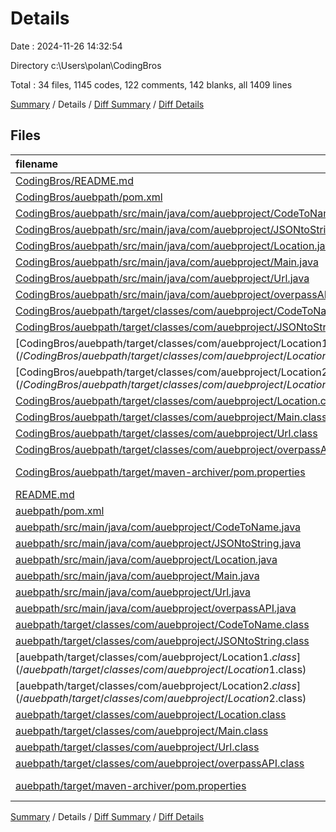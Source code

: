 # Details

Date : 2024-11-26 14:32:54

Directory c:\\Users\\polan\\CodingBros

Total : 34 files,  1145 codes, 122 comments, 142 blanks, all 1409 lines

[Summary](results.md) / Details / [Diff Summary](diff.md) / [Diff Details](diff-details.md)

## Files
| filename | language | code | comment | blank | total |
| :--- | :--- | ---: | ---: | ---: | ---: |
| [CodingBros/README.md](/CodingBros/README.md) | Markdown | 1 | 0 | 1 | 2 |
| [CodingBros/auebpath/pom.xml](/CodingBros/auebpath/pom.xml) | XML | 43 | 0 | 4 | 47 |
| [CodingBros/auebpath/src/main/java/com/auebproject/CodeToName.java](/CodingBros/auebpath/src/main/java/com/auebproject/CodeToName.java) | Java | 34 | 0 | 9 | 43 |
| [CodingBros/auebpath/src/main/java/com/auebproject/JSONtoString.java](/CodingBros/auebpath/src/main/java/com/auebproject/JSONtoString.java) | Java | 34 | 0 | 5 | 39 |
| [CodingBros/auebpath/src/main/java/com/auebproject/Location.java](/CodingBros/auebpath/src/main/java/com/auebproject/Location.java) | Java | 107 | 25 | 26 | 158 |
| [CodingBros/auebpath/src/main/java/com/auebproject/Main.java](/CodingBros/auebpath/src/main/java/com/auebproject/Main.java) | Java | 17 | 1 | 2 | 20 |
| [CodingBros/auebpath/src/main/java/com/auebproject/Url.java](/CodingBros/auebpath/src/main/java/com/auebproject/Url.java) | Java | 30 | 48 | 10 | 88 |
| [CodingBros/auebpath/src/main/java/com/auebproject/overpassAPI.java](/CodingBros/auebpath/src/main/java/com/auebproject/overpassAPI.java) | Java | 35 | 5 | 12 | 52 |
| [CodingBros/auebpath/target/classes/com/auebproject/CodeToName.class](/CodingBros/auebpath/target/classes/com/auebproject/CodeToName.class) | Java | 34 | 0 | 0 | 34 |
| [CodingBros/auebpath/target/classes/com/auebproject/JSONtoString.class](/CodingBros/auebpath/target/classes/com/auebproject/JSONtoString.class) | Java | 31 | 0 | 0 | 31 |
| [CodingBros/auebpath/target/classes/com/auebproject/Location$1.class](/CodingBros/auebpath/target/classes/com/auebproject/Location$1.class) | Java | 18 | 0 | 0 | 18 |
| [CodingBros/auebpath/target/classes/com/auebproject/Location$2.class](/CodingBros/auebpath/target/classes/com/auebproject/Location$2.class) | Java | 18 | 0 | 0 | 18 |
| [CodingBros/auebpath/target/classes/com/auebproject/Location.class](/CodingBros/auebpath/target/classes/com/auebproject/Location.class) | Java | 80 | 0 | 0 | 80 |
| [CodingBros/auebpath/target/classes/com/auebproject/Main.class](/CodingBros/auebpath/target/classes/com/auebproject/Main.class) | Java | 21 | 0 | 0 | 21 |
| [CodingBros/auebpath/target/classes/com/auebproject/Url.class](/CodingBros/auebpath/target/classes/com/auebproject/Url.class) | Java | 31 | 0 | 0 | 31 |
| [CodingBros/auebpath/target/classes/com/auebproject/overpassAPI.class](/CodingBros/auebpath/target/classes/com/auebproject/overpassAPI.class) | Java | 32 | 0 | 1 | 33 |
| [CodingBros/auebpath/target/maven-archiver/pom.properties](/CodingBros/auebpath/target/maven-archiver/pom.properties) | Java Properties | 3 | 1 | 1 | 5 |
| [README.md](/README.md) | Markdown | 1 | 0 | 1 | 2 |
| [auebpath/pom.xml](/auebpath/pom.xml) | XML | 43 | 0 | 5 | 48 |
| [auebpath/src/main/java/com/auebproject/CodeToName.java](/auebpath/src/main/java/com/auebproject/CodeToName.java) | Java | 34 | 0 | 9 | 43 |
| [auebpath/src/main/java/com/auebproject/JSONtoString.java](/auebpath/src/main/java/com/auebproject/JSONtoString.java) | Java | 38 | 0 | 5 | 43 |
| [auebpath/src/main/java/com/auebproject/Location.java](/auebpath/src/main/java/com/auebproject/Location.java) | Java | 107 | 29 | 26 | 162 |
| [auebpath/src/main/java/com/auebproject/Main.java](/auebpath/src/main/java/com/auebproject/Main.java) | Java | 17 | 1 | 2 | 20 |
| [auebpath/src/main/java/com/auebproject/Url.java](/auebpath/src/main/java/com/auebproject/Url.java) | Java | 29 | 6 | 9 | 44 |
| [auebpath/src/main/java/com/auebproject/overpassAPI.java](/auebpath/src/main/java/com/auebproject/overpassAPI.java) | Java | 35 | 5 | 12 | 52 |
| [auebpath/target/classes/com/auebproject/CodeToName.class](/auebpath/target/classes/com/auebproject/CodeToName.class) | Java | 34 | 0 | 0 | 34 |
| [auebpath/target/classes/com/auebproject/JSONtoString.class](/auebpath/target/classes/com/auebproject/JSONtoString.class) | Java | 32 | 0 | 0 | 32 |
| [auebpath/target/classes/com/auebproject/Location$1.class](/auebpath/target/classes/com/auebproject/Location$1.class) | Java | 20 | 0 | 0 | 20 |
| [auebpath/target/classes/com/auebproject/Location$2.class](/auebpath/target/classes/com/auebproject/Location$2.class) | Java | 20 | 0 | 0 | 20 |
| [auebpath/target/classes/com/auebproject/Location.class](/auebpath/target/classes/com/auebproject/Location.class) | Java | 80 | 0 | 0 | 80 |
| [auebpath/target/classes/com/auebproject/Main.class](/auebpath/target/classes/com/auebproject/Main.class) | Java | 21 | 0 | 0 | 21 |
| [auebpath/target/classes/com/auebproject/Url.class](/auebpath/target/classes/com/auebproject/Url.class) | Java | 30 | 0 | 0 | 30 |
| [auebpath/target/classes/com/auebproject/overpassAPI.class](/auebpath/target/classes/com/auebproject/overpassAPI.class) | Java | 32 | 0 | 1 | 33 |
| [auebpath/target/maven-archiver/pom.properties](/auebpath/target/maven-archiver/pom.properties) | Java Properties | 3 | 1 | 1 | 5 |

[Summary](results.md) / Details / [Diff Summary](diff.md) / [Diff Details](diff-details.md)